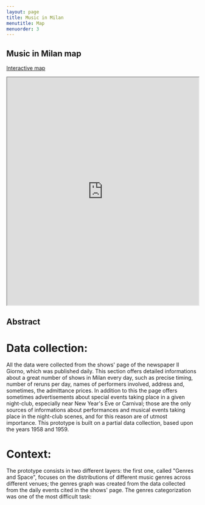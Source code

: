 ```yaml
---
layout: page
title: Music in Milan
menutitle: Map
menuorder: 3
---
```



## Music in Milan map

[Interactive map](https://martinnicastro.github.io/Music%20in%20Milan/index.html#13/45.4570/9.2404)

<iframe src="https://martinnicastro.github.io/Music%20in%20Milan/index.html#13/45.4570/9.2404" width="100%" height="600"></iframe>


## Abstract

# Data collection:
All the data were collected from the shows' page of the newspaper Il Giorno, which was published daily. This section offers detailed informations about a great number of shows in Milan every day, such as precise timing, number of reruns per day, names of performers involved, address and, sometimes, the admittance prices. In addition to this the page offers sometimes advertisements about special events taking place in a given night-club, especially near New Year's Eve or Carnival; those are the only sources of informations about performances and musical events taking place in the night-club scenes, and for this reason are of utmost importance. This prototype is built on a partial data collection, based upon the years 1958 and 1959.

# Context:
The prototype consists in two different layers: the first one, called "Genres and Space", focuses on the distributions of different music genres across different venues; the genres graph was created from the data collected from the daily events cited in the shows' page. The genres categorization was one of the most difficult task:
